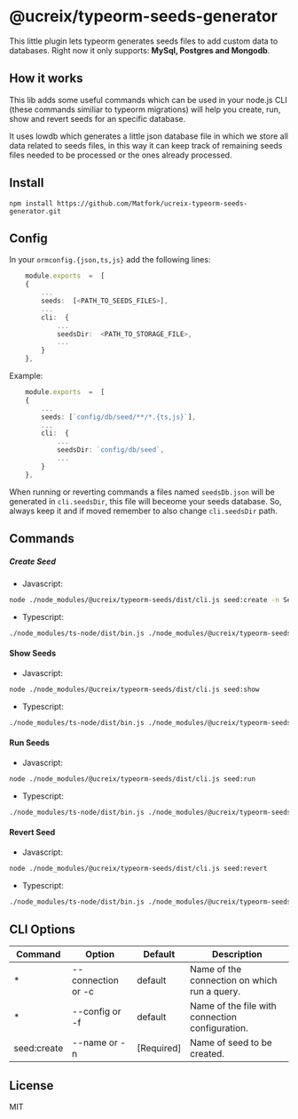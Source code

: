 # @ucreix/typeorm-seeds-generator
 
This little plugin lets typeorm generates seeds files to add custom data to databases.
Right now it only supports: **MySql, Postgres and Mongodb**.

How it works
----
This lib adds some useful commands which can be used in your node.js CLI (these commands similiar to typeorm migrations) will help you create, run, show and revert seeds for an specific database.

It uses lowdb which generates a little json database file in which we store all data related to seeds files, in this way it can keep track of remaining seeds files needed to be processed or the ones already processed.

Install
----
    npm install https://github.com/Matfork/ucreix-typeorm-seeds-generator.git    

Config
----
In your `ormconfig.{json,ts,js}` add the following lines:
```ts
    module.exports  =  [
    {
        ...
        seeds:  [<PATH_TO_SEEDS_FILES>],
        ...
        cli:  {
            ...
            seedsDir:  <PATH_TO_STORAGE_FILE>,
            ...
        }
    },
```

Example:
```ts
    module.exports  =  [
    {
        ...
        seeds: [`config/db/seed/**/*.{ts,js}`],
        ...
        cli:  {
            ...
            seedsDir: `config/db/seed`,
            ...
        }
    },
```

When running or reverting commands a files named `seedsDb.json` will be generated in `cli.seedsDir`, this file will beceome your seeds database. So, always keep it and if moved remember to also change `cli.seedsDir` path.

Commands
----
##### Create Seed
- Javascript:
```sh
node ./node_modules/@ucreix/typeorm-seeds/dist/cli.js seed:create -n SeedExmapleFile.js
```
- Typescript:
```sh
./node_modules/ts-node/dist/bin.js ./node_modules/@ucreix/typeorm-seeds/dist/cli.js seed:create -n SeedExmapleFile.ts
```

#### Show Seeds
- Javascript:
```sh
node ./node_modules/@ucreix/typeorm-seeds/dist/cli.js seed:show
```
- Typescript:
```sh
./node_modules/ts-node/dist/bin.js ./node_modules/@ucreix/typeorm-seeds/dist/cli.js seed:show
```

#### Run Seeds
- Javascript:
```sh
node ./node_modules/@ucreix/typeorm-seeds/dist/cli.js seed:run
```
- Typescript:
```sh
./node_modules/ts-node/dist/bin.js ./node_modules/@ucreix/typeorm-seeds/dist/cli.js seed:run
```
#### Revert Seed
- Javascript:
```sh
node ./node_modules/@ucreix/typeorm-seeds/dist/cli.js seed:revert
```
- Typescript:
```sh
./node_modules/ts-node/dist/bin.js ./node_modules/@ucreix/typeorm-seeds/dist/cli.js seed:revert
```

CLI Options
----
| Command | Option | Default | Description
| ------ | ------ | ------ | ------ |
| * | --connection or -c | default | Name of the connection on which run a query.
| * | --config or -f | default | Name of the file with connection configuration.
| seed:create | --name or -n | [Required] | Name of seed to be created.

License
----
MIT